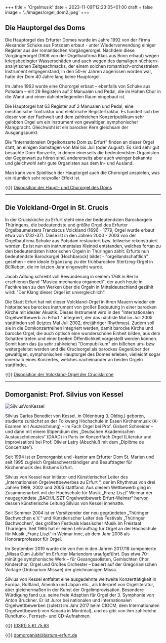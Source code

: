 +++
title = 'Orgelmusik'
date = 2023-11-09T12:23:05+01:00
draft = false
image = '../images/orgel_dom2.jpeg'
+++

## Die Hauptorgel des Doms

Die Hauptorgel des Erfurter Domes wurde im Jahre 1992 von der Firma Alexander Schuke aus Potsdam erbaut - unter Wiederverwendung einiger Register aus der romantischen Vorgängerorgel. Nachdem diese Vorgängerorgel (1906 von der Orgelbaufirma Klais aus Bonn erbaut) wegen kriegsbedingter Wasserschäden und auch wegen des damaligen nüchtern-analytischen Zeitgeschmacks, der einem solchen romantisch-orchestralem Instrument entgegenstand, in den 50-er Jahren abgerissen worden war, hatte der Dom 40 Jahre lang keine Hauptorgel.

Im Jahre 1963 wurde eine Chororgel erbaut – ebenfalls von Schuke aus Potsdam – mit 29 Registern auf 2 Manualen und Pedal, die im Hohen Chor in die Wand und einen dahinterliegenden Raum eingebaut ist.

Die Hauptorgel hat 63 Register auf 3 Manualen und Pedal, eine mechanische Tontraktur und elektrische Registertraktur. Es handelt sich bei dieser von der Fachwelt und dem zahlreichen Konzertpublikum sehr gelobten Orgel um ein Instrument von gewaltiger, symphonischer Klangpracht. Gleichwohl ist ein barocker Kern gleichsam der Ausgangspunkt.

Die "Internationalen Orgelkonzerte Dom zu Erfurt" finden an dieser Orgel statt, an einigen Samstagen von Mai bis Juli (oder August). Es sind sehr gut besuchte Dom-Konzerte, in denen einerseits die bedeutendsten Organisten der Gegenwart zu hören sind, andererseits aber auch weinger bekannte und gleichwohl sehr gute Organisten aus dem In- und Ausland.

Man kann vom Spieltisch der Hauptorgel auch die Chororgel anspielen, was ein räumlich sehr reizvoller Effekt ist.

{{<icon class="fa fa-file-pdf">}}&nbsp;[Disposition der Haupt- und Chororgel des Doms](documents/Haupt-Chororgel-Dom-Erfurt.pdf)

----

## Die Volckland-Orgel in St. Crucis

In der Cruciskirche zu Erfurt steht eine der bedeutendsten Barockorgeln Thüringens, die bedeutendste und größte Orgel des Erfurter Orgelbaumeisters Franciscus Volckland (1696 - 1779, Orgel wurde erbaut etwa von 1732-37). Diese ist in den Jahren 2000 - 2003 von der Orgelbaufirma Schuke aus Potsdam restauriert bzw. teilweise rekonstruiert worden.
Es ist nun ein instrumentales Kleinod entstanden, welches fortan zu den bedeutendsten historischen Orgeln in Thüringen zählt. Erfurts nun bedeutendste Barockorgel (Hochbarock) bildet - "orgellandschaftlich" gesehen - eine ideale Ergänzung zu der frühbarocken Stertzing-Orgel in Büßleben, die im letzten Jahr eingeweiht wurde.

Jacob Adlung schreibt voll Bewunderung in seinem 1768 in Berlin erschienen Band "Musica mechanica organoedi", der auch heute in Fachkreisen zu den Werken über die Orgeln in Mitteldeutschland gezählt wird: "Der Klang dieser Orgel ist unvergleichlich".

Die Stadt Erfurt hat mit dieser Volckland-Orgel in ihren Mauern wieder ein historisches barockes Instrument von großer Bedeutung in einer barocken Kirche mit idealer Akustik. Dieses Instrument wird in den "Internationalen Orgelwettbewerb zu Erfurt " integriert, der das nächste Mal im Juli 2005 stattfinden soll (letztes Mal Juli 2002, dreijähriger Rhythmus). Zudem soll sie in die Domkonzertreihen integriert werden, damit barocke Kirche und barocke Orgel, die auch optisch eine wunderschöne Einheit bilden, aus dem Schatten treten und einer breiten Öffentlichkeit vorgestellt werden können. Somit kann das (ja sehr zahlreiche) "Dompublikum" ein bißchen um- bzw. weitergeleitet werden und die Crucisorgel als barockes Gegenüber der gewaltigen, symphonischen Hauptorgel des Domes erleben, vielleicht sogar innerhalb eines Konzertes, welches nacheinander an beiden Orgeln stattfindet.

{{<icon class="fa fa-file-pdf">}}&nbsp;[Disposition der Volckland-Orgel der Cruciskirche](documents/Volckland-Orgel-Cruciskirche-Erfurt.pdf)

----

## Domorganist: Prof. Silvius von Kessel

![SilviusVonKessel](../images/von_kessel_1_5_1.jpg)

Silvius Carlos Benedict von Kessel, in Oldenburg (i. Oldbg.) geboren, studierte zunächst an der Folkwang Hochschule in Essen Kirchenmusik (A-Examen mit Auszeichnung) – im Fach Orgel bei Prof. Gisbert Schneider – und dann mit einem Stipendium des „Deutschen Akademischen Austauschdienstes“ (DAAD) in Paris im Konzertfach Orgel (Literatur und Improvisation) bei Prof. Olivier Latry (Abschluß mit dem „Diplôme de Concertiste“).

Seit 1994 ist er Domorganist und -kantor am Erfurter Dom St. Marien und seit 1995 zugleich Orgelsachverständiger und Beauftragter für Kirchenmusik des Bistums Erfurt.

Silvius von Kessel war Initiator und Künstlerischer Leiter des „Internationalen Orgelwettbewerbes zu Erfurt “, der im Rhythmus von drei Jahren 1999, 2002 und 2005 stattfand. Aus diesem Wettbewerb ging in Zusammenarbeit mit der Hochschule für Musik „Franz Liszt“ Weimar der neugegründete „BACH/LISZT Orgelwettbewerb Erfurt-Weimar“ hervor, dessen künstlerische Leitung Silvius von Kessel innehatte.

Seit Sommer 2004 ist er Vorsitzender der neu gegründeten „Thüringer Bachwochen e.V.“ und Künstlerischer Leiter des Festivals „Thüringer Bachwochen“, des größten Festivals klassischer Musik im Freistaat Thüringen. Seit 1995 hat er einen Lehrauftrag für Orgel an der Hochschule für Musik „Franz Liszt“ in Weimar inne, ab dem Jahr 2008 als Honorarprofessor für Orgel.

Im September 2019 wurde die von ihm in den Jahren 2017/18 komponierte „Missa Cum Jubilo“ im Erfurter Mariendom uraufgeführt. Das etwa 70-minütige symphonische Werk – für Gesangssolisten, Gemischten Chor, Kinderchor, Orgel und Großes Orchester – basiert auf der Gregorianischen Vorlage (Ordinarium Missae) der gleichnamigen Missa.

Silvius von Kessel entfaltet eine ausgedehnte weltweite Konzerttätigkeit in Europa, Rußland, Amerika und Japan etc., als Interpret von Orgelliteratur, aber gleichermaßen in der Kunst der Orgelimprovisation. Besondere Würdigung fand u.a. seine freie Adaption für Orgel der 3. Symphonie von Anton Bruckner. Er ist Juror bei nationalen und internationalen Orgelwettbewerben (zuletzt im Jahr 2017 beim CIOCM, dem Internationalen Orgelwettbewerb von Kanada in Montréal), und es gibt von ihm zahlreiche Rundfunk-, Fernseh- und CD-Aufnahmen.

{{<icon class="fa fa-phone">}}&nbsp;[(0361) 5 61 75 63](tel:+493615617563)

{{<icon class="fa fa-envelope">}}&nbsp;[domorganist@bistum-erfurt.de](mailto:domorganist@bistum-erfurt.de)



